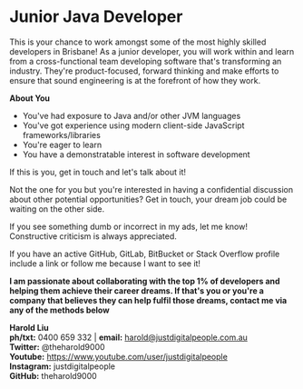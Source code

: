 # Junior Java Developer

This is your chance to work amongst some of the most highly skilled developers in Brisbane! As a junior developer, you will work within and learn from a cross-functional team developing software that's transforming an industry. They're product-focused, forward thinking and make efforts to ensure that sound engineering is at the forefront of how they work.

**About You**
* You've had exposure to Java and/or other JVM languages
* You've got experience using modern client-side JavaScript frameworks/libraries
* You're eager to learn
* You have a demonstratable interest in software development

If this is you, get in touch and let's talk about it!

Not the one for you but you're interested in having a confidential discussion about other potential opportunities? Get in touch, your dream job could be waiting on the other side.

If you see something dumb or incorrect in my ads, let me know! Constructive criticism is always appreciated.

If you have an active GitHub, GitLab, BitBucket or Stack Overflow profile include a link or follow me because I want to see it!

**I am passionate about collaborating with the top 1% of developers and helping them achieve their career dreams. If that's you or you're a company that believes they can help fulfil those dreams, contact me via any of the methods below**

**Harold Liu**</br>
**ph/txt:** 0400 659 332 | **email:** harold@justdigitalpeople.com.au</br>
**Twitter:** @theharold9000</br>
**Youtube:** https://www.youtube.com/user/justdigitalpeople</br>
**Instagram:** justdigitalpeople</br>
**GitHub:** theharold9000</br>